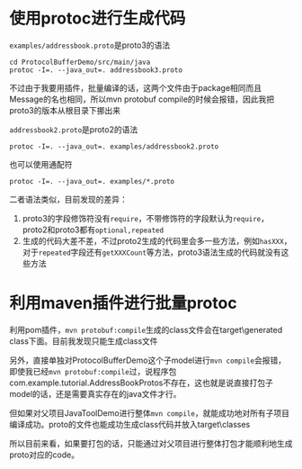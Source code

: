 
# 使用protoc进行生成代码
`examples/addressbook.proto`是proto3的语法
```shell script
cd ProtocolBufferDemo/src/main/java
protoc -I=. --java_out=. addressbook3.proto
```
不过由于我要用插件，批量编译的话，这两个文件由于package相同而且Message的名也相同，所以mvn protobuf compile的时候会报错，因此我把proto3的版本从根目录下挪出来

`addressbook2.proto`是proto2的语法
```shell script
protoc -I=. --java_out=. examples/addressbook2.proto
```
也可以使用通配符
```shell script
protoc -I=. --java_out=. examples/*.proto
```
二者语法类似，目前发现的差异：
1. proto3的字段修饰符没有`require`，不带修饰符的字段默认为`require`，proto2和proto3都有`optional,repeated`
2. 生成的代码大差不差，不过proto2生成的代码里会多一些方法，例如`hasXXX`，对于`repeated`字段还有`getXXXCount`等方法，proto3语法生成的代码就没有这些方法

# 利用maven插件进行批量protoc
利用pom插件，`mvn protobuf:compile`生成的class文件会在target\generated class下面。目前我发现只能生成class文件

另外，直接单独对ProtocolBufferDemo这个子model进行`mvn compile`会报错，即使我已经`mvn protobuf:compile`过，说程序包com.example.tutorial.AddressBookProtos不存在，这也就是说直接打包子model的话，还是需要真实存在的java文件才行。

但如果对父项目JavaToolDemo进行整体`mvn compile`，就能成功地对所有子项目编译成功。proto的文件也能成功生成class代码并放入target\classes

所以目前来看，如果要打包的话，只能通过对父项目进行整体打包才能顺利地生成proto对应的code。
